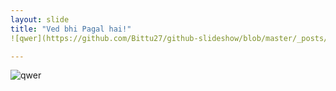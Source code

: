 ```yaml
---
layout: slide
title: "Ved bhi Pagal hai!"
![qwer](https://github.com/Bittu27/github-slideshow/blob/master/_posts/IMG-20200912-WA0017.jpg)

---
```


![qwer](Bittu27/github-slideshow/blob/master/_posts/IMG-20200912-WA0017.jpg)
